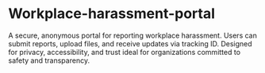 # Workplace-harassment-portal
A secure, anonymous portal for reporting workplace harassment. Users can submit reports, upload files, and receive updates via tracking ID. Designed for privacy, accessibility, and trust ideal for organizations committed to safety and transparency.
